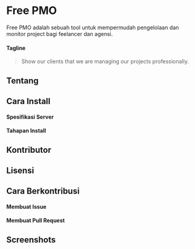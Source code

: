 # Free PMO

Free PMO adalah sebuah tool untuk mempermudah pengelolaan dan monitor project bagi feelancer dan agensi.

#### Tagline

> Show our clients that we are managing our projects professionally.


## Tentang

## Cara Install

#### Spesifikasi Server

#### Tahapan Install

## Kontributor

## Lisensi

## Cara Berkontribusi

#### Membuat Issue

#### Membuat Pull Request

## Screenshots
